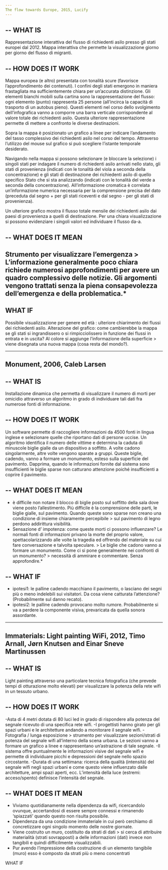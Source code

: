 ```yaml
---
The flow towards Europe, 2015, Lucify
---
```


--
WHAT IS
--
Rappresentazione interattiva del flusso di richiedenti asilo presso gli stati europei dal 2012. Mappa interattiva che permette la visualizzazione giorno per giorno del flusso di migranti.

--
HOW DOES IT WORK
--

Mappa europea (e altro) presentata con tonalità scure (favorisce l’approfondimento dei contenuti). I confini degli stati emergono in maniera frastagliata ma sufficientemente chiara per un’accurata distinzione. 
Gli elementi bianchi mobili sulla cartina sono la rappresentazione del flusso: ogni elemento (punto) rappresenta 25 persone (all’incirca la capacità di trasporto di un autobus pieno). Questi elementi nel corso dello svolgimento dell’infografica vanno a comporre una barra verticale corrispondente al valore totale dei richiedenti asilo. Questa ulteriore rappresentazione permette di mettere a confronto le diverse destinazioni.

Sopra la mappa è posizionato un grafico a linee per indicare l’andamento del tasso complessivo dei richiedenti asilo nel corso del tempo. Attraverso l’utilizzo del mouse sul grafico si può scegliere l’istante temporale desiderato.

Navigando nella mappa si possono selezionare (e bloccare la selezione) i singoli stati per indagare il numero di richiedenti asilo arrivati nello stato, gli stati di provenienza (indicati con le tonalità del viola a seconda della concentrazione) e gli stati di destinazione dei richiedenti asilo di quello specifico Stato che si sta analizzando (indicati con le tonalità del verde a seconda della concentrazione). All’informazione cromatica è correlata un’informazione numerica necessaria per la comprensione precisa del dato (preceduta dal segno + per gli stati riceventi e dal segno - per gli stati di provenienza).

Un ulteriore grafico mostra  il flusso totale mensile dei richiedenti asilo dai paesi di provenienza a quelli di destinazione. Per una chiara visualizzazione si possono evidenziare i singoli valori ed individuare il flusso da-a.

--
WHAT DOES IT MEAN
--

Strumento per visualizzare l’emergenza > L’informazione generalmente poco chiara richiede numerosi approfondimenti per avere un quadro complessivo delle notizie.
Gli argomenti vengono trattati senza la piena consapevolezza dell’emergenza e della problematica.*
--
WHAT IF
--

Possibile visualizzazione per genere ed età : ulteriore chiarimento dei flussi dei richiedenti asilo.
Alterazione del grafico: come cambierebbe la mappa se gli stati si ingrandissero o si rimpicciolissero in funzione dei flussi in entrata e in uscita? Al colore si aggiunge l’informazione della superficie > viene disegnata una nuova mappa (cosa resta del mondo?).




---
Monument, 2006, Caleb Larsen
---
--
WHAT IS
--

Installazione dinamica che permetta di visualizzare il numero di morti per omicidio attraverso un algoritmo in grado di individuare tali dati fra numerose fonti di informazione.

--
HOW DOES IT WORK
--

Un software permette di raccogliere informazioni da 4500 fonti in lingua inglese e selezionare quelle che riportano dati di persone uccise. Un algoritmo identifica il numero delle vittime e determina la caduta di minuscole biglie gialle da un dispositivo a soffitto. A volte cadono singolarmente, altre volte vengono sparate a gruppi. Queste biglie, cadendo, vanno a formare un monumento, esteso sulla superficie del pavimento.
Dapprima, quando le informazioni fornite dal sistema sono insufficienti le biglie sparse non catturano attenzione poiché insufficienti a coprire il pavimento.

--
WHAT DOES IT MEAN
--

- è difficile non notare il blocco di biglie posto sul soffitto della sala dove viene posto l’allestimento. Più difficile è la comprensione delle parti, le biglie gialle, sul pavimento. 
Quando queste sono sparse non creano una condizione di insieme chiaramente percepibile > sul pavimento di legno perdono addirittura visibilità.
- Sensazione d’ impotenza: come queste morti ci possono influenzare? Le normali fonti di informazioni privano la morte del proprio valore, spettacolarizzando alle volte la tragedia ed offrendo del materiale su cui fare conversazione e talvolta speculare. > Le biglie che cadono vanno a formare un monumento. Come ci si pone generalmente nei confronti di un monumento? > necessità di ammirare e commentare. Senza approfondire.*

--
WHAT IF
--

- ipotesi1: le palline cadendo macchiano il pavimento, o lasciano dei segni più o meno indelebili sui visitatori. Da cosa viene catturata l’attenzione? (Probabilmente sul danno recato).
- ipotesi2: le palline cadendo provocano molto rumore. Probabilmente si va a perdere la componente visiva, prevaricata da quella sonora assordante.





---
Immaterials: Light painting WiFi, 2012, Timo Arnall, Jørn Knutsen and Einar Sneve Martinussen
---

--
WHAT IS
--

Light painting attraverso una particolare tecnica fotografica (che prevede tempi di otturazione molto elevati) per visualizzare la potenza della rete wifi in un tessuto urbano. 

--
HOW DOES IT WORK
--

-Asta di 4 metri dotata di 80 luci led in grado di rispondere alla potenza del segnale ricevuto di una specifica rete wifi.
-I progettisti hanno girato per gli spazi urbani e le architetture andando a monitorare il segnale wifi.
-Fotografia / lunga esposizione > strumento per visualizzare sezioni/strati di potenza del segnale wifi all’interno della scena urbana. Le sezioni vanno a formare un grafico a linee e rappresentano un’astrazione di tale segnale.
-Il sistema offre puntualmente le informazioni visive del segnale wifi e permette di individuare picchi e depressioni del segnale nello spazio circostante.
-Durata di una settimana: ricerca della qualità (intensità) del segnale wifi negli spazi urbani e come questo viene influenzato dalle architetture, ampi spazi aperti, ecc. L’intensità della luce (estremi: acceso/spento) definisce l’intensità del segnale.

--
WHAT DOES IT MEAN
--

- Viviamo quotidianamente nella dipendenza da wifi, ricercandolo ovunque, accertandosi di essere sempre connessi e rimanendo ‘spiazzati’ quando questo non risulta possibile.
- Dipendenza da una condizione immateriale in cui però cerchiamo di concretizzare ogni singolo momento delle nostre giornate.
- Viene costruito un muro, costituito da strati di dati > si cerca di attribuire materialità (strati sovrapposti) a delle informazioni (dati) invece non tangibili e quindi difficilmente visualizzabili.
- Pur avendo l’impressione della costruzione di un elemento tangibile (muro) esso è composto da strati più o meno concentrati

WHAT IF

